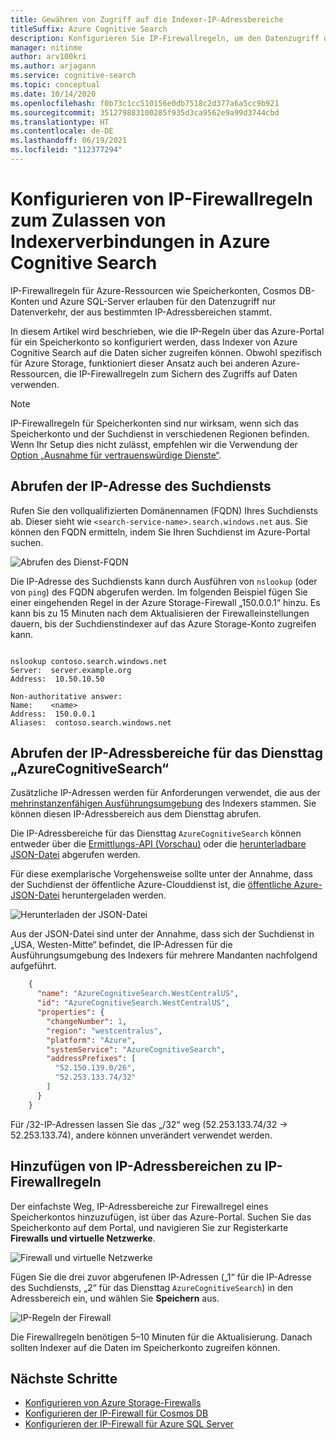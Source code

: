 ```yaml
---
title: Gewähren von Zugriff auf die Indexer-IP-Adressbereiche
titleSuffix: Azure Cognitive Search
description: Konfigurieren Sie IP-Firewallregeln, um den Datenzugriff durch einen Azure Cognitive Search-Indexer zuzulassen.
manager: nitinme
author: arv100kri
ms.author: arjagann
ms.service: cognitive-search
ms.topic: conceptual
ms.date: 10/14/2020
ms.openlocfilehash: f0b73c1cc510156e0db7518c2d377a6a5cc9b921
ms.sourcegitcommit: 351279883100285f935d3ca9562e9a99d3744cbd
ms.translationtype: HT
ms.contentlocale: de-DE
ms.lasthandoff: 06/19/2021
ms.locfileid: "112377294"
---
```

# <a name="configure-ip-firewall-rules-to-allow-indexer-connections-in-azure-cognitive-search"></a>Konfigurieren von IP-Firewallregeln zum Zulassen von Indexerverbindungen in Azure Cognitive Search

IP-Firewallregeln für Azure-Ressourcen wie Speicherkonten, Cosmos DB-Konten und Azure SQL-Server erlauben für den Datenzugriff nur Datenverkehr, der aus bestimmten IP-Adressbereichen stammt.

In diesem Artikel wird beschrieben, wie die IP-Regeln über das Azure-Portal für ein Speicherkonto so konfiguriert werden, dass Indexer von Azure Cognitive Search auf die Daten sicher zugreifen können. Obwohl spezifisch für Azure Storage, funktioniert dieser Ansatz auch bei anderen Azure-Ressourcen, die IP-Firewallregeln zum Sichern des Zugriffs auf Daten verwenden.

> [!NOTE]
> IP-Firewallregeln für Speicherkonten sind nur wirksam, wenn sich das Speicherkonto und der Suchdienst in verschiedenen Regionen befinden. Wenn Ihr Setup dies nicht zulässt, empfehlen wir die Verwendung der [Option „Ausnahme für vertrauenswürdige Dienste“](search-indexer-howto-access-trusted-service-exception.md).

## <a name="get-the-ip-address-of-the-search-service"></a>Abrufen der IP-Adresse des Suchdiensts

Rufen Sie den vollqualifizierten Domänennamen (FQDN) Ihres Suchdiensts ab. Dieser sieht wie `<search-service-name>.search.windows.net` aus. Sie können den FQDN ermitteln, indem Sie Ihren Suchdienst im Azure-Portal suchen.

   ![Abrufen des Dienst-FQDN](media\search-indexer-howto-secure-access\search-service-portal.png "Abrufen des Dienst-FQDN")

Die IP-Adresse des Suchdiensts kann durch Ausführen von `nslookup` (oder von `ping`) des FQDN abgerufen werden. Im folgenden Beispiel fügen Sie einer eingehenden Regel in der Azure Storage-Firewall „150.0.0.1“ hinzu. Es kann bis zu 15 Minuten nach dem Aktualisieren der Firewalleinstellungen dauern, bis der Suchdienstindexer auf das Azure Storage-Konto zugreifen kann.

```azurepowershell

nslookup contoso.search.windows.net
Server:  server.example.org
Address:  10.50.10.50

Non-authoritative answer:
Name:    <name>
Address:  150.0.0.1
Aliases:  contoso.search.windows.net
```

## <a name="get-the-ip-address-ranges-for-azurecognitivesearch-service-tag"></a>Abrufen der IP-Adressbereiche für das Diensttag „AzureCognitiveSearch“

Zusätzliche IP-Adressen werden für Anforderungen verwendet, die aus der [mehrinstanzenfähigen Ausführungsumgebung](search-indexer-securing-resources.md#indexer-execution-environment) des Indexers stammen. Sie können diesen IP-Adressbereich aus dem Diensttag abrufen.

Die IP-Adressbereiche für das Diensttag `AzureCognitiveSearch` können entweder über die [Ermittlungs-API (Vorschau)](../virtual-network/service-tags-overview.md#use-the-service-tag-discovery-api-public-preview) oder die [herunterladbare JSON-Datei](../virtual-network/service-tags-overview.md#discover-service-tags-by-using-downloadable-json-files) abgerufen werden.

Für diese exemplarische Vorgehensweise sollte unter der Annahme, dass der Suchdienst der öffentliche Azure-Clouddienst ist, die [öffentliche Azure-JSON-Datei](https://www.microsoft.com/download/details.aspx?id=56519) heruntergeladen werden.

   ![Herunterladen der JSON-Datei](media\search-indexer-howto-secure-access\service-tag.png "Herunterladen der JSON-Datei")

Aus der JSON-Datei sind unter der Annahme, dass sich der Suchdienst in „USA, Westen-Mitte“ befindet, die IP-Adressen für die Ausführungsumgebung des Indexers für mehrere Mandanten nachfolgend aufgeführt.

```json
    {
      "name": "AzureCognitiveSearch.WestCentralUS",
      "id": "AzureCognitiveSearch.WestCentralUS",
      "properties": {
        "changeNumber": 1,
        "region": "westcentralus",
        "platform": "Azure",
        "systemService": "AzureCognitiveSearch",
        "addressPrefixes": [
          "52.150.139.0/26",
          "52.253.133.74/32"
        ]
      }
    }
```

Für /32-IP-Adressen lassen Sie das „/32“ weg (52.253.133.74/32 -> 52.253.133.74), andere können unverändert verwendet werden.

## <a name="add-the-ip-address-ranges-to-ip-firewall-rules"></a>Hinzufügen von IP-Adressbereichen zu IP-Firewallregeln

Der einfachste Weg, IP-Adressbereiche zur Firewallregel eines Speicherkontos hinzuzufügen, ist über das Azure-Portal. Suchen Sie das Speicherkonto auf dem Portal, und navigieren Sie zur Registerkarte **Firewalls und virtuelle Netzwerke**.

   ![Firewall und virtuelle Netzwerke](media\search-indexer-howto-secure-access\storage-firewall.png "Firewall und virtuelle Netzwerke")

Fügen Sie die drei zuvor abgerufenen IP-Adressen („1“ für die IP-Adresse des Suchdiensts, „2“ für das Diensttag `AzureCognitiveSearch`) in den Adressbereich ein, und wählen Sie **Speichern** aus.

   ![IP-Regeln der Firewall](media\search-indexer-howto-secure-access\storage-firewall-ip.png "IP-Regeln der Firewall")

Die Firewallregeln benötigen 5–10 Minuten für die Aktualisierung. Danach sollten Indexer auf die Daten im Speicherkonto zugreifen können.

## <a name="next-steps"></a>Nächste Schritte

- [Konfigurieren von Azure Storage-Firewalls](../storage/common/storage-network-security.md)
- [Konfigurieren der IP-Firewall für Cosmos DB](../cosmos-db/how-to-configure-firewall.md)
- [Konfigurieren der IP-Firewall für Azure SQL Server](../azure-sql/database/firewall-configure.md)